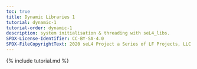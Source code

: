 ```yaml
---
toc: true
title: Dynamic Libraries 1
tutorial: dynamic-1
tutorial-order: dynamic-1
description: system initialisation & threading with seL4_libs.
SPDX-License-Identifier: CC-BY-SA-4.0
SPDX-FileCopyrightText: 2020 seL4 Project a Series of LF Projects, LLC.
---
```

{% include tutorial.md %}

